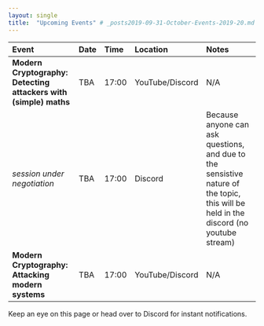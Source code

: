 ```yaml
---
layout: single
title:  "Upcoming Events" # _posts2019-09-31-October-Events-2019-20.md 
---
```

| Event | Date | Time | Location | Notes
|:-----------------|:----------|:-----------|:-----------|:-----------|
| __Modern Cryptography: Detecting attackers with (simple) maths__ | TBA | 17:00 | YouTube/Discord | N/A |
| *session under negotiation* | TBA | 17:00 | Discord | Because anyone can ask questions, and due to the sensistive nature of the topic, this will be held in the discord (no youtube stream) |
| __Modern Cryptography: Attacking modern systems__ | TBA | 17:00 | YouTube/Discord | N/A |

Keep an eye on this page or head over to Discord for instant notifications.
